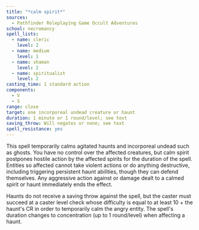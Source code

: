 ```yaml
---
title: "*calm spirit*"
sources:
  - Pathfinder Roleplaying Game Occult Adventures
school: necromancy
spell_lists:
  - name: cleric
    level: 2
  - name: medium
    level: 1
  - name: shaman
    level: 2
  - name: spiritualist
    level: 2
casting_time: 1 standard action
components:
  - V
  - S
range: close
target: one incorporeal undead creature or haunt
duration: 1 minute or 1 round/level; see text
saving_throw: Will negates or none; see text
spell_resistance: yes
---
```


This spell temporarily calms agitated haunts and incorporeal undead such as ghosts. You have no control over the affected creatures, but calm spirit postpones hostile action by the affected spirits for the duration of the spell. Entities so affected cannot take violent actions or do anything destructive, including triggering persistent haunt abilities, though they can defend themselves. Any aggressive action against or damage dealt to a calmed spirit or haunt immediately ends the effect.

Haunts do not receive a saving throw against the spell, but the caster must succeed at a caster level check whose difficulty is equal to at least 10 + the haunt's CR in order to temporarily calm the angry entity. The spell's duration changes to concentration (up to 1 round/level) when affecting a haunt.
